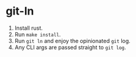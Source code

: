 # git-ln

1. Install rust.
2. Run `make install`.
3. Run `git ln` and enjoy the opinionated `git` log.
4. Any CLI args are passed straight to `git log`.
